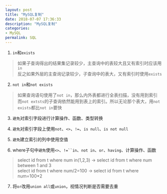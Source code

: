 ```yaml
---
layout: post
title: "MySQL复制"
date: 2018-07-07 17:36:33
description: "MySQL复制"
categories:
- MySQL
permalink: SQL
---
```


1. `in`和`exists`
  > 如果子查询得出的结果集记录较少，主查询中的表较大且又有索引时应该用`in`  
  > 反之如果外层的主查询记录较少，子查询中的表大，又有索引时使用`exists`

2. `not in`和`not exists`  
  > 如果查询语句使用了`not in`，那么内外表都进行全表扫描，没有用到索引  
  > 而`not extsts`的子查询依然能用到表上的索引。所以无论那个表大，用`not exists`都比`not in`要快

3. `避免`对索引字段进行计算操作、函数、类型转换

4. `避免`对索引字段上使用`not`、`<>`、`!=`、`is null`、`is not null`

5. `避免`建立索引的列中使用空值  

6. where子句中`避免`使用`<>`、`!=``in`、`not in`、`or`、`having`、计算操作、函数
  > select id from t where num in(1,2,3) -> select id from t where num between 1 and 3  
  > select id from t where num/2=100 -> select id from t where num=100*2

7. 将`or`改用`union all`或`union`，视情况判断是否需要去重
